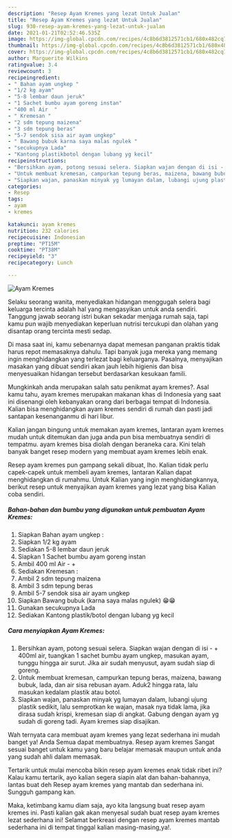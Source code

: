 ```yaml
---
description: "Resep Ayam Kremes yang lezat Untuk Jualan"
title: "Resep Ayam Kremes yang lezat Untuk Jualan"
slug: 930-resep-ayam-kremes-yang-lezat-untuk-jualan
date: 2021-01-21T02:52:46.535Z
image: https://img-global.cpcdn.com/recipes/4c8b6d3812571cb1/680x482cq70/ayam-kremes-foto-resep-utama.jpg
thumbnail: https://img-global.cpcdn.com/recipes/4c8b6d3812571cb1/680x482cq70/ayam-kremes-foto-resep-utama.jpg
cover: https://img-global.cpcdn.com/recipes/4c8b6d3812571cb1/680x482cq70/ayam-kremes-foto-resep-utama.jpg
author: Marguerite Wilkins
ratingvalue: 3.4
reviewcount: 3
recipeingredient:
- " Bahan ayam ungkep "
- "1/2 kg ayam"
- "5-8 lembar daun jeruk"
- "1 Sachet bumbu ayam goreng instan"
- "400 ml Air  "
- " Kremesan "
- "2 sdm tepung maizena"
- "3 sdm tepung beras"
- "5-7 sendok sisa air ayam ungkep"
- " Bawang bubuk karna saya malas ngulek "
- "secukupnya Lada"
- "Kantong plastikbotol dengan lubang yg kecil"
recipeinstructions:
- "Bersihkan ayam, potong sesuai selera. Siapkan wajan dengan di isi - + 400ml air, tuangkan 1 sachet bumbu ayam ungkep, masukan ayam, tunggu hingga air surut. Jika air sudah menyusut, ayam sudah siap di goreng."
- "Untuk membuat kremesan, campurkan tepung beras, maizena, bawang bubuk, lada, dan air sisa rebusan ayam. Aduk2 hingga rata, lalu masukan kedalam plastik atau botol."
- "Siapkan wajan, panaskan minyak yg lumayan dalam, lubangi ujung plastik sedikit, lalu semprotkan ke wajan, masak nya tidak lama, jika dirasa sudah krispi, kremesan siap di angkat. Gabung dengan ayam yg sudah di goreng tadi. Ayam kremes siap disajikan."
categories:
- Resep
tags:
- ayam
- kremes

katakunci: ayam kremes 
nutrition: 232 calories
recipecuisine: Indonesian
preptime: "PT15M"
cooktime: "PT38M"
recipeyield: "3"
recipecategory: Lunch

---
```



![Ayam Kremes](https://img-global.cpcdn.com/recipes/4c8b6d3812571cb1/680x482cq70/ayam-kremes-foto-resep-utama.jpg)

Selaku seorang wanita, menyediakan hidangan menggugah selera bagi keluarga tercinta adalah hal yang mengasyikan untuk anda sendiri. Tanggung jawab seorang istri bukan sekadar menjaga rumah saja, tapi kamu pun wajib menyediakan keperluan nutrisi tercukupi dan olahan yang disantap orang tercinta mesti sedap.

Di masa  saat ini, kamu sebenarnya dapat memesan panganan praktis tidak harus repot memasaknya dahulu. Tapi banyak juga mereka yang memang ingin menghidangkan yang terlezat bagi keluarganya. Pasalnya, menyajikan masakan yang dibuat sendiri akan jauh lebih higienis dan bisa menyesuaikan hidangan tersebut berdasarkan kesukaan famili. 



Mungkinkah anda merupakan salah satu penikmat ayam kremes?. Asal kamu tahu, ayam kremes merupakan makanan khas di Indonesia yang saat ini disenangi oleh kebanyakan orang dari berbagai tempat di Indonesia. Kalian bisa menghidangkan ayam kremes sendiri di rumah dan pasti jadi santapan kesenanganmu di hari libur.

Kalian jangan bingung untuk memakan ayam kremes, lantaran ayam kremes mudah untuk ditemukan dan juga anda pun bisa membuatnya sendiri di tempatmu. ayam kremes bisa diolah dengan beraneka cara. Kini telah banyak banget resep modern yang membuat ayam kremes lebih enak.

Resep ayam kremes pun gampang sekali dibuat, lho. Kalian tidak perlu capek-capek untuk membeli ayam kremes, lantaran Kalian dapat menghidangkan di rumahmu. Untuk Kalian yang ingin menghidangkannya, berikut resep untuk menyajikan ayam kremes yang lezat yang bisa Kalian coba sendiri.

<!--inarticleads1-->

##### Bahan-bahan dan bumbu yang digunakan untuk pembuatan Ayam Kremes:

1. Siapkan  Bahan ayam ungkep :
1. Siapkan 1/2 kg ayam
1. Sediakan 5-8 lembar daun jeruk
1. Siapkan 1 Sachet bumbu ayam goreng instan
1. Ambil 400 ml Air - +
1. Sediakan  Kremesan :
1. Ambil 2 sdm tepung maizena
1. Ambil 3 sdm tepung beras
1. Ambil 5-7 sendok sisa air ayam ungkep
1. Siapkan  Bawang bubuk (karna saya malas ngulek) 😁😁
1. Gunakan secukupnya Lada
1. Sediakan Kantong plastik/botol dengan lubang yg kecil




<!--inarticleads2-->

##### Cara menyiapkan Ayam Kremes:

1. Bersihkan ayam, potong sesuai selera. Siapkan wajan dengan di isi - + 400ml air, tuangkan 1 sachet bumbu ayam ungkep, masukan ayam, tunggu hingga air surut. Jika air sudah menyusut, ayam sudah siap di goreng.
1. Untuk membuat kremesan, campurkan tepung beras, maizena, bawang bubuk, lada, dan air sisa rebusan ayam. Aduk2 hingga rata, lalu masukan kedalam plastik atau botol.
1. Siapkan wajan, panaskan minyak yg lumayan dalam, lubangi ujung plastik sedikit, lalu semprotkan ke wajan, masak nya tidak lama, jika dirasa sudah krispi, kremesan siap di angkat. Gabung dengan ayam yg sudah di goreng tadi. Ayam kremes siap disajikan.




Wah ternyata cara membuat ayam kremes yang lezat sederhana ini mudah banget ya! Anda Semua dapat membuatnya. Resep ayam kremes Sangat sesuai banget untuk kamu yang baru belajar memasak maupun untuk anda yang sudah ahli dalam memasak.

Tertarik untuk mulai mencoba bikin resep ayam kremes enak tidak ribet ini? Kalau kamu tertarik, ayo kalian segera siapin alat dan bahan-bahannya, lantas buat deh Resep ayam kremes yang mantab dan sederhana ini. Sungguh gampang kan. 

Maka, ketimbang kamu diam saja, ayo kita langsung buat resep ayam kremes ini. Pasti kalian gak akan menyesal sudah buat resep ayam kremes lezat sederhana ini! Selamat berkreasi dengan resep ayam kremes mantab sederhana ini di tempat tinggal kalian masing-masing,ya!.

